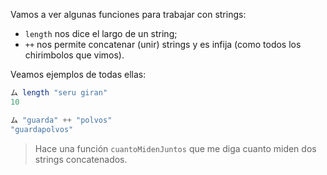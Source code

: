 Vamos a ver algunas funciones para trabajar con strings:

* `length` nos dice el largo de un string;
* `++` nos permite concatenar (unir) strings y es infija (como todos los chirimbolos que vimos).

Veamos ejemplos de todas ellas:

```haskell
ム length "seru giran"
10

ム "guarda" ++ "polvos"
"guardapolvos"
```
> Hace una función `cuantoMidenJuntos` que me diga cuanto miden dos strings concatenados.
